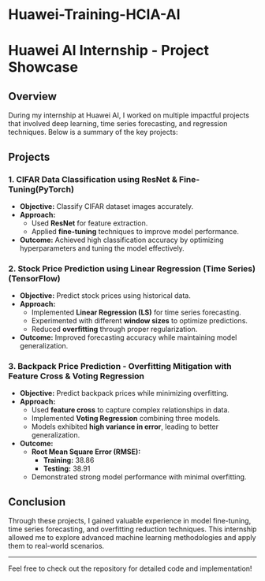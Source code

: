 # Huawei-Training-HCIA-AI
# Huawei AI Internship - Project Showcase

## Overview
During my internship at Huawei AI, I worked on multiple impactful projects that involved deep learning, time series forecasting, and regression techniques. Below is a summary of the key projects:

## Projects

### 1. CIFAR Data Classification using ResNet & Fine-Tuning(PyTorch)
- **Objective:** Classify CIFAR dataset images accurately.
- **Approach:**
  - Used **ResNet** for feature extraction.
  - Applied **fine-tuning** techniques to improve model performance.
- **Outcome:** Achieved high classification accuracy by optimizing hyperparameters and tuning the model effectively.

### 2. Stock Price Prediction using Linear Regression (Time Series)(TensorFlow)
- **Objective:** Predict stock prices using historical data.
- **Approach:**
  - Implemented **Linear Regression (LS)** for time series forecasting.
  - Experimented with different **window sizes** to optimize predictions.
  - Reduced **overfitting** through proper regularization.
- **Outcome:** Improved forecasting accuracy while maintaining model generalization.

### 3. Backpack Price Prediction - Overfitting Mitigation with Feature Cross & Voting Regression
- **Objective:** Predict backpack prices while minimizing overfitting.
- **Approach:**
  - Used **feature cross** to capture complex relationships in data.
  - Implemented **Voting Regression** combining three models.
  - Models exhibited **high variance in error**, leading to better generalization.
- **Outcome:**
  - **Root Mean Square Error (RMSE):**
    - **Training:** 38.86
    - **Testing:** 38.91
  - Demonstrated strong model performance with minimal overfitting.

## Conclusion
Through these projects, I gained valuable experience in model fine-tuning, time series forecasting, and overfitting reduction techniques. This internship allowed me to explore advanced machine learning methodologies and apply them to real-world scenarios.

---
Feel free to check out the repository for detailed code and implementation!


